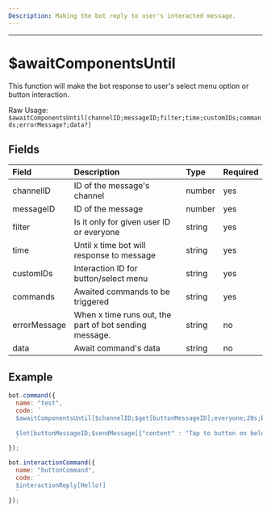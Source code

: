 ```yaml
---
Description: Making the bot reply to user's interacted message.
---
```

<hr>

# $awaitComponentsUntil

This function will make the bot response to user's select menu option or button interaction.

Raw Usage: `$awaitComponentsUntil[channelID;messageID;filter;time;customIDs;commands;errorMessage?;data?]`

## Fields

| Field | Description | Type | Required |
| :--- | :--- | :--- | :--- |
| channelID | ID of the message's channel | number | yes |
| messageID | ID of the message | number | yes |
| filter | Is it only for given user ID or everyone | string | yes |
| time | Until x time bot will response to message | string | yes |
| customIDs | Interaction ID for button/select menu | string | yes |
| commands | Awaited commands to be triggered | string | yes |
| errorMessage | When x time runs out, the part of bot sending message. | string | no |
| data | Await command's data | string | no |

## Example
```javascript
bot.command({
  name: "test",
  code: `
  $awaitComponentsUntil[$channelID;$get[buttonMessageID];everyone;20s;buttonCustomID;buttonCommand]
  
  $let[buttonMessageID;$sendMessage[{"content" : "Tap to button on below.", "components" : "{actionRow:{button::2:buttonCustomID:false:🙌🏻}}"};yes]]
  `
});

bot.interactionCommand({
  name: "buttonCommand",
  code: `
  $interactionReply[Hello!]
  `
});
```
